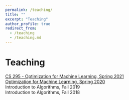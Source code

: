 ```yaml
---
permalink: /teaching/
title: ""
excerpt: "Teaching"
author_profile: true
redirect_from: 
  - /teaching
  - /teaching.md
---
```

Teaching
======
[CS 295 - Optimization for Machine Learning, Spring 2021](https://panageas.github.io/optml2021) <br/>
[Optimization for Machine Learning, Spring 2020](https://panageas.github.io/optimizationforML) <br/>
Introduction to Algorithms, Fall 2019 <br/>
Introduction to Algorithms, Fall 2018 <br/>
